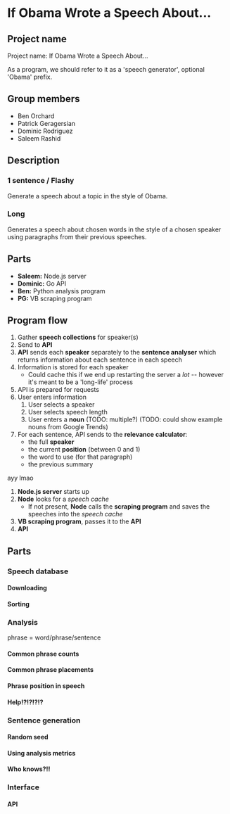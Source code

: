 If Obama Wrote a Speech About...
================================

Project name
------------

Project name: If Obama Wrote a Speech About...

As a program, we should refer to it as a 'speech generator', optional 'Obama'
prefix.


Group members
-------------

  * Ben Orchard
  * Patrick Geragersian
  * Dominic Rodriguez
  * Saleem Rashid


Description
-----------

### 1 sentence / Flashy

Generate a speech about a topic in the style of Obama.


### Long

Generates a speech about chosen words in the style of a chosen speaker using
paragraphs from their previous speeches.


Parts
-----

  * **Saleem:** Node.js server
  * **Dominic:** Go API
  * **Ben:** Python analysis program
  * **PG:** VB scraping program


Program flow
------------

  1. Gather **speech collections** for speaker(s)
  2. Send to **API**
  3. **API** sends each **speaker** separately to the **sentence analyser**
     which returns information about each sentence in each speech
  4. Information is stored for each speaker
       * Could cache this if we end up restarting the server a *lot* -- however
         it's meant to be a 'long-life' process
  5. API is prepared for requests
  6. User enters information
       1. User selects a speaker
       2. User selects speech length
       3. User enters a **noun** (TODO: multiple?) (TODO: could show example
          nouns from Google Trends)
  7. For each sentence, API sends to the **relevance calculator**:
       * the full **speaker**
       * the current **position** (between 0 and 1)
       * the word to use (for that paragraph)
       * the previous summary

ayy lmao

  1. **Node.js server** starts up
  2. **Node** looks for a *speech cache*
       * If not present, **Node** calls the **scraping program** and saves the
         speeches into the *speech cache*
  3. **VB scraping program**, passes it to the **API**
  3. **API** 


Parts
-----

### Speech database

####


#### Downloading
#### Sorting
### Analysis

phrase = word/phrase/sentence




#### Common phrase counts
#### Common phrase placements
#### Phrase position in speech
#### Help!?!?!?!?
### Sentence generation
#### Random seed
#### Using analysis metrics
#### Who knows?!!
### Interface
#### API

